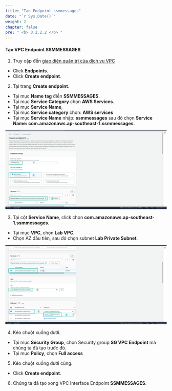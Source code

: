 ```yaml
---
title: "Tạo Endpoint ssmmessages"
date: "`r Sys.Date()`"
weight: 2
chapter: false
pre: " <b> 3.2.2.2 </b> "
---
```


#### Tạo VPC Endpoint SSMMESSAGES

1. Truy cập đến [giao diện quản trị của dịch vụ VPC](https://console.aws.amazon.com/vpc/home)

- Click **Endpoints**.
- Click **Create endpoint**.

2. Tại trang **Create endpoint**.

- Tại mục **Name tag** điền **SSMMESSAGES**.
- Tại mục **Service Category** chọn **AWS Services**.
- Tại mục **Service Name**,
- Tại mục **Service category** chọn: **AWS services**
- Tại mục **Service Name** nhập: **ssmmessages** sau đó chọn **Service Name: com.amazonaws.ap-southeast-1.ssmmessages**.

![Connect](/images/3.connect/012-connect.png)

3. Tại cột **Service Name**, click chọn **com.amazonaws.ap-southeast-1.ssmmessages**.

- Tại mục **VPC**, chọn **Lab VPC**.
- Chọn AZ đầu tiên, sau đó chọn subnet **Lab Private Subnet**.

![Connect](/images/3.connect/013-connect.png)

4. Kéo chuột xuống dưới.

- Tại mục **Security Group**, chọn Security group **SG VPC Endpoint** mà chúng ta đã tạo trước đó.
- Tại mục **Policy**, chọn **Full access**

5. Kéo chuột xuống dưới cùng.

- Click **Create endpoint**.

6. Chúng ta đã tạo xong VPC Interface Endpoint **SSMMESSAGES**.

